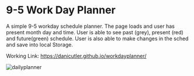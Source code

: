 # 9-5 Work Day Planner

A simple 9-5 workday schedule planner. The page loads and user has present month day and time. User is able to see past (grey), present (red) and future(green) schedule. User is also able to make changes in the sched and save into local Storage.

Working Link: https://danicutler.github.io/workdayplanner/



![dailyplanner](https://user-images.githubusercontent.com/72281065/99029060-b5938780-252e-11eb-9abd-dc2215717df7.JPG)
